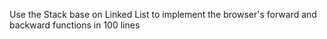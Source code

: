 Use the Stack base on Linked List to implement the browser's forward and backward functions in 100 lines
